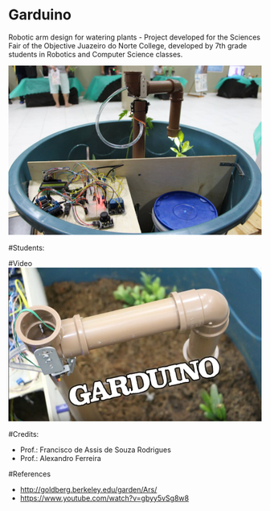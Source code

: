 # Garduino
Robotic arm design for watering plants - Project developed for the Sciences Fair of the Objective Juazeiro do Norte College, developed by 7th grade students in Robotics and Computer Science classes.

![hidropoino Sistema](https://github.com/rodriguesfas/garduino/blob/master/img/garduino.jpg)

#Students:

#Video
[![Alt text](https://github.com/rodriguesfas/garduino/blob/master/img/bg_garduino.png)](https://www.youtube.com/watch?v=3K7nhO4LhVM)

#Credits:
- Prof.: Francisco de Assis de Souza Rodrigues
- Prof.: Alexandro Ferreira

#References
- http://goldberg.berkeley.edu/garden/Ars/
- https://www.youtube.com/watch?v=gbyy5vSg8w8
